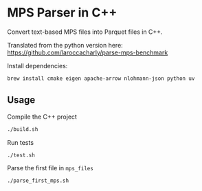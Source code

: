 # MPS Parser in C++ 

Convert text-based MPS files into Parquet files in C++. 

Translated from the python version here: 
https://github.com/laroccacharly/parse-mps-benchmark

Install dependencies:
```bash 
brew install cmake eigen apache-arrow nlohmann-json python uv
```

## Usage 

Compile the C++ project 
```bash 
./build.sh 
```
Run tests 
```bash 
./test.sh
```
Parse the first file in `mps_files`
```bash 
./parse_first_mps.sh
```